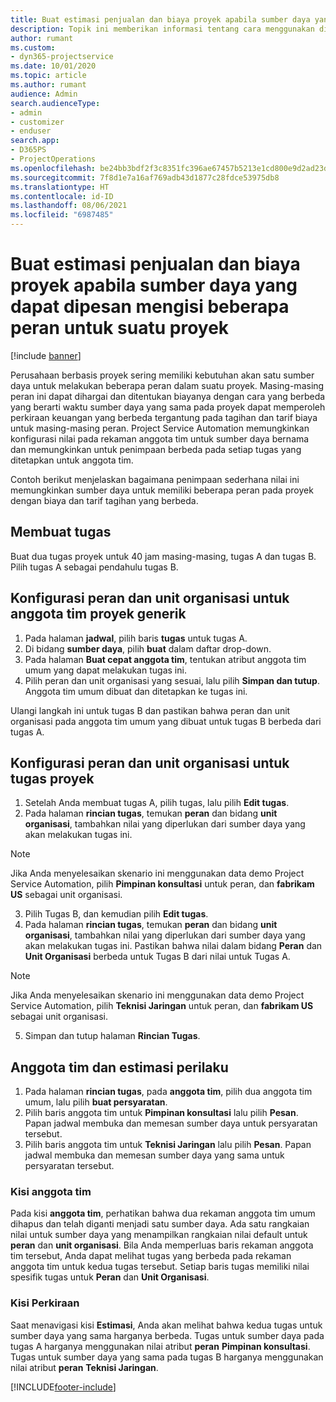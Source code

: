 ```yaml
---
title: Buat estimasi penjualan dan biaya proyek apabila sumber daya yang dapat dipesan mengisi beberapa peran untuk suatu proyek
description: Topik ini memberikan informasi tentang cara menggunakan dimensi harga untuk mendukung harga dan biaya untuk sumber daya yang mengisi beberapa peran pada satu proyek.
author: rumant
ms.custom:
- dyn365-projectservice
ms.date: 10/01/2020
ms.topic: article
ms.author: rumant
audience: Admin
search.audienceType:
- admin
- customizer
- enduser
search.app:
- D365PS
- ProjectOperations
ms.openlocfilehash: be24bb3bdf2f3c8351fc396ae67457b5213e1cd800e9d2ad23d59d0d038f22b9
ms.sourcegitcommit: 7f8d1e7a16af769adb43d1877c28fdce53975db8
ms.translationtype: HT
ms.contentlocale: id-ID
ms.lasthandoff: 08/06/2021
ms.locfileid: "6987485"
---
```

# <a name="estimate-project-sales-and-costs-when-a-bookable-resource-fills-multiple-roles-for-a-project"></a>Buat estimasi penjualan dan biaya proyek apabila sumber daya yang dapat dipesan mengisi beberapa peran untuk suatu proyek 

[!include [banner](../includes/psa-now-project-operations.md)]

Perusahaan berbasis proyek sering memiliki kebutuhan akan satu sumber daya untuk melakukan beberapa peran dalam suatu proyek. Masing-masing peran ini dapat dihargai dan ditentukan biayanya dengan cara yang berbeda yang berarti waktu sumber daya yang sama pada proyek dapat memperoleh perkiraan keuangan yang berbeda tergantung pada tagihan dan tarif biaya untuk masing-masing peran. Project Service Automation memungkinkan konfigurasi nilai pada rekaman anggota tim untuk sumber daya bernama dan memungkinkan untuk penimpaan berbeda pada setiap tugas yang ditetapkan untuk anggota tim.

Contoh berikut menjelaskan bagaimana penimpaan sederhana nilai ini memungkinkan sumber daya untuk memiliki beberapa peran pada proyek dengan biaya dan tarif tagihan yang berbeda.

## <a name="create-tasks"></a>Membuat tugas
Buat dua tugas proyek untuk 40 jam masing-masing, tugas A dan tugas B. Pilih tugas A sebagai pendahulu tugas B.

## <a name="set-up-role-and-organization-unit-for-a-generic-project-team-member"></a>Konfigurasi peran dan unit organisasi untuk anggota tim proyek generik

1. Pada halaman **jadwal**, pilih baris **tugas** untuk tugas A. 
2. Di bidang **sumber daya**, pilih **buat** dalam daftar drop-down.
3. Pada halaman **Buat cepat anggota tim**, tentukan atribut anggota tim umum yang dapat melakukan tugas ini.
4. Pilih peran dan unit organisasi yang sesuai, lalu pilih **Simpan dan tutup**. Anggota tim umum dibuat dan ditetapkan ke tugas ini. 

Ulangi langkah ini untuk tugas B dan pastikan bahwa peran dan unit organisasi pada anggota tim umum yang dibuat untuk tugas B berbeda dari tugas A. 

## <a name="set-up-role-and-organization-unit-for-a-project-task"></a>Konfigurasi peran dan unit organisasi untuk tugas proyek

1. Setelah Anda membuat tugas A, pilih tugas, lalu pilih **Edit tugas**.
2. Pada halaman **rincian tugas**, temukan **peran** dan bidang **unit organisasi**, tambahkan nilai yang diperlukan dari sumber daya yang akan melakukan tugas ini. 

  > [!NOTE]
  > Jika Anda menyelesaikan skenario ini menggunakan data demo Project Service Automation, pilih **Pimpinan konsultasi** untuk peran, dan **fabrikam US** sebagai unit organisasi.

3. Pilih Tugas B, dan kemudian pilih **Edit tugas**.
4. Pada halaman **rincian tugas**, temukan **peran** dan bidang **unit organisasi**, tambahkan nilai yang diperlukan dari sumber daya yang akan melakukan tugas ini. Pastikan bahwa nilai dalam bidang **Peran** dan **Unit Organisasi** berbeda untuk Tugas B dari nilai untuk Tugas A. 

  > [!NOTE]
  > Jika Anda menyelesaikan skenario ini menggunakan data demo Project Service Automation, pilih **Teknisi Jaringan** untuk peran, dan **fabrikam US** sebagai unit organisasi.

5. Simpan dan tutup halaman **Rincian Tugas**. 

## <a name="team-member-and-estimates-behavior"></a>Anggota tim dan estimasi perilaku 

1. Pada halaman **rincian tugas**, pada **anggota tim**, pilih dua anggota tim umum, lalu pilih **buat persyaratan**. 
2. Pilih baris anggota tim untuk **Pimpinan konsultasi** lalu pilih **Pesan**. Papan jadwal membuka dan memesan sumber daya untuk persyaratan tersebut.
3. Pilih baris anggota tim untuk **Teknisi Jaringan** lalu pilih **Pesan**. Papan jadwal membuka dan memesan sumber daya yang sama untuk persyaratan tersebut.

### <a name="team-member-grid"></a>Kisi anggota tim 
Pada kisi **anggota tim**, perhatikan bahwa dua rekaman anggota tim umum dihapus dan telah diganti menjadi satu sumber daya. Ada satu rangkaian nilai untuk sumber daya yang menampilkan rangkaian nilai default untuk **peran** dan **unit organisasi**.
Bila Anda memperluas baris rekaman anggota tim tersebut, Anda dapat melihat tugas yang berbeda pada rekaman anggota tim untuk kedua tugas tersebut. Setiap baris tugas memiliki nilai spesifik tugas untuk **Peran** dan **Unit Organisasi**. 

### <a name="estimates-grid"></a>Kisi Perkiraan 
Saat menavigasi kisi **Estimasi**, Anda akan melihat bahwa kedua tugas untuk sumber daya yang sama harganya berbeda.
Tugas untuk sumber daya pada tugas A harganya menggunakan nilai atribut **peran** **Pimpinan konsultasi**. Tugas untuk sumber daya yang sama pada tugas B harganya menggunakan nilai atribut **peran** **Teknisi Jaringan**.



[!INCLUDE[footer-include](../includes/footer-banner.md)]